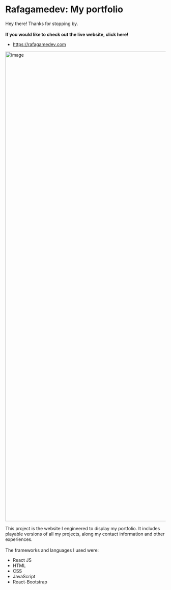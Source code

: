 # Rafagamedev: My portfolio
Hey there! Thanks for stopping by.<br><br>
**If you would like to check out the live website, click here!**<br>
- https://rafagamedev.com

<img width="1470" alt="image" src="https://user-images.githubusercontent.com/38381290/196087694-1a2a9d10-041e-4694-85c8-33332c03cf02.png">

This project is the website I engineered to display my portfolio. It includes playable versions of all my projects, along my contact information and other experiences.
<br><br>
The frameworks and languages I used were:
- React JS
- HTML
- CSS
- JavaScript
- React-Bootstrap
